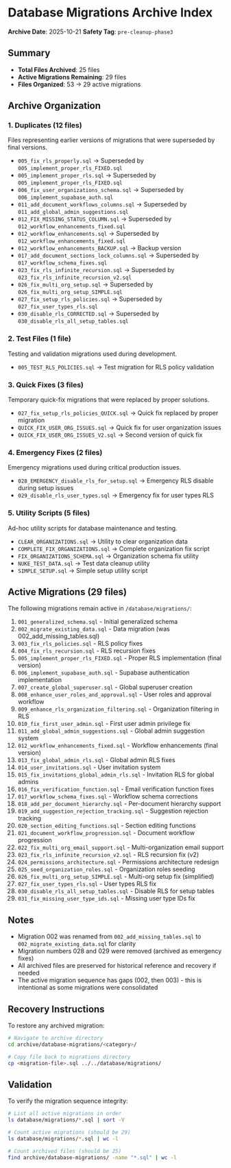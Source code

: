 # Database Migrations Archive Index

**Archive Date**: 2025-10-21
**Safety Tag**: `pre-cleanup-phase3`

## Summary

- **Total Files Archived**: 25 files
- **Active Migrations Remaining**: 29 files
- **Files Organized**: 53 → 29 active migrations

## Archive Organization

### 1. Duplicates (12 files)
Files representing earlier versions of migrations that were superseded by final versions.

- `005_fix_rls_properly.sql` → Superseded by `005_implement_proper_rls_FIXED.sql`
- `005_implement_proper_rls.sql` → Superseded by `005_implement_proper_rls_FIXED.sql`
- `006_fix_user_organizations_schema.sql` → Superseded by `006_implement_supabase_auth.sql`
- `011_add_document_workflows_columns.sql` → Superseded by `011_add_global_admin_suggestions.sql`
- `012_FIX_MISSING_STATUS_COLUMN.sql` → Superseded by `012_workflow_enhancements_fixed.sql`
- `012_workflow_enhancements.sql` → Superseded by `012_workflow_enhancements_fixed.sql`
- `012_workflow_enhancements_BACKUP.sql` → Backup version
- `017_add_document_sections_lock_columns.sql` → Superseded by `017_workflow_schema_fixes.sql`
- `023_fix_rls_infinite_recursion.sql` → Superseded by `023_fix_rls_infinite_recursion_v2.sql`
- `026_fix_multi_org_setup.sql` → Superseded by `026_fix_multi_org_setup_SIMPLE.sql`
- `027_fix_setup_rls_policies.sql` → Superseded by `027_fix_user_types_rls.sql`
- `030_disable_rls_CORRECTED.sql` → Superseded by `030_disable_rls_all_setup_tables.sql`

### 2. Test Files (1 file)
Testing and validation migrations used during development.

- `005_TEST_RLS_POLICIES.sql` → Test migration for RLS policy validation

### 3. Quick Fixes (3 files)
Temporary quick-fix migrations that were replaced by proper solutions.

- `027_fix_setup_rls_policies_QUICK.sql` → Quick fix replaced by proper migration
- `QUICK_FIX_USER_ORG_ISSUES.sql` → Quick fix for user organization issues
- `QUICK_FIX_USER_ORG_ISSUES_V2.sql` → Second version of quick fix

### 4. Emergency Fixes (2 files)
Emergency migrations used during critical production issues.

- `028_EMERGENCY_disable_rls_for_setup.sql` → Emergency RLS disable during setup issues
- `029_disable_rls_user_types.sql` → Emergency fix for user types RLS

### 5. Utility Scripts (5 files)
Ad-hoc utility scripts for database maintenance and testing.

- `CLEAR_ORGANIZATIONS.sql` → Utility to clear organization data
- `COMPLETE_FIX_ORGANIZATIONS.sql` → Complete organization fix script
- `FIX_ORGANIZATIONS_SCHEMA.sql` → Organization schema fix utility
- `NUKE_TEST_DATA.sql` → Test data cleanup utility
- `SIMPLE_SETUP.sql` → Simple setup utility script

## Active Migrations (29 files)

The following migrations remain active in `/database/migrations/`:

1. `001_generalized_schema.sql` - Initial generalized schema
2. `002_migrate_existing_data.sql` - Data migration (was 002_add_missing_tables.sql)
3. `003_fix_rls_policies.sql` - RLS policy fixes
4. `004_fix_rls_recursion.sql` - RLS recursion fixes
5. `005_implement_proper_rls_FIXED.sql` - Proper RLS implementation (final version)
6. `006_implement_supabase_auth.sql` - Supabase authentication implementation
7. `007_create_global_superuser.sql` - Global superuser creation
8. `008_enhance_user_roles_and_approval.sql` - User roles and approval workflow
9. `009_enhance_rls_organization_filtering.sql` - Organization filtering in RLS
10. `010_fix_first_user_admin.sql` - First user admin privilege fix
11. `011_add_global_admin_suggestions.sql` - Global admin suggestion system
12. `012_workflow_enhancements_fixed.sql` - Workflow enhancements (final version)
13. `013_fix_global_admin_rls.sql` - Global admin RLS fixes
14. `014_user_invitations.sql` - User invitation system
15. `015_fix_invitations_global_admin_rls.sql` - Invitation RLS for global admins
16. `016_fix_verification_function.sql` - Email verification function fixes
17. `017_workflow_schema_fixes.sql` - Workflow schema corrections
18. `018_add_per_document_hierarchy.sql` - Per-document hierarchy support
19. `019_add_suggestion_rejection_tracking.sql` - Suggestion rejection tracking
20. `020_section_editing_functions.sql` - Section editing functions
21. `021_document_workflow_progression.sql` - Document workflow progression
22. `022_fix_multi_org_email_support.sql` - Multi-organization email support
23. `023_fix_rls_infinite_recursion_v2.sql` - RLS recursion fix (v2)
24. `024_permissions_architecture.sql` - Permissions architecture redesign
25. `025_seed_organization_roles.sql` - Organization roles seeding
26. `026_fix_multi_org_setup_SIMPLE.sql` - Multi-org setup fix (simplified)
27. `027_fix_user_types_rls.sql` - User types RLS fix
28. `030_disable_rls_all_setup_tables.sql` - Disable RLS for setup tables
29. `031_fix_missing_user_type_ids.sql` - Missing user type IDs fix

## Notes

- Migration 002 was renamed from `002_add_missing_tables.sql` to `002_migrate_existing_data.sql` for clarity
- Migration numbers 028 and 029 were removed (archived as emergency fixes)
- All archived files are preserved for historical reference and recovery if needed
- The active migration sequence has gaps (002, then 003) - this is intentional as some migrations were consolidated

## Recovery Instructions

To restore any archived migration:

```bash
# Navigate to archive directory
cd archive/database-migrations/<category>/

# Copy file back to migrations directory
cp <migration-file>.sql ../../database/migrations/
```

## Validation

To verify the migration sequence integrity:

```bash
# List all active migrations in order
ls database/migrations/*.sql | sort -V

# Count active migrations (should be 29)
ls database/migrations/*.sql | wc -l

# Count archived files (should be 25)
find archive/database-migrations/ -name "*.sql" | wc -l
```
